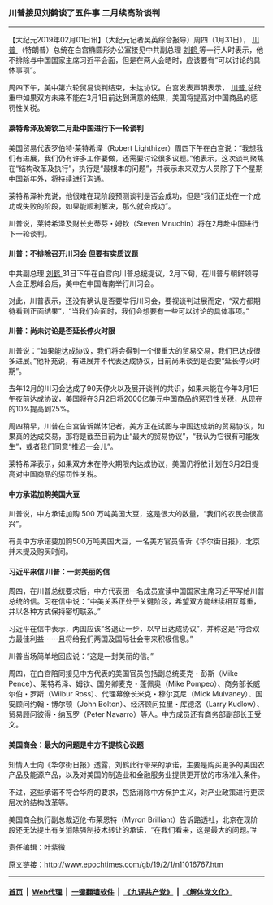 ### 川普接见刘鹤谈了五件事 二月续高阶谈判
------------------------

<p>
 【大纪元2019年02月01日讯】（大纪元记者吴英综合报导）周四（1月31日），
 <a href="http://www.epochtimes.com/gb/tag/%E5%B7%9D%E6%99%AE.html">
  川普
 </a>
 （特朗普）总统在白宫椭圆形办公室接见中共副总理
 <a href="http://www.epochtimes.com/gb/tag/%E5%88%98%E9%B9%A4.html">
  刘鹤
 </a>
 等一行人时表示，他不排除与中国国家主席习近平会面，但是在两人会晤时，应该要有“可以讨论的具体事项”。
</p>
<p>
 周四下午，美中第六轮贸易谈判结束，未达协议。白宫发表声明表示，
 <a href="http://www.epochtimes.com/gb/tag/%E5%B7%9D%E6%99%AE.html">
  川普
 </a>
 总统重申如果双方未来不能在3月1日前达到满意的结果，美国将提高对中国商品的惩罚性关税。
</p>
<h4>
 莱特希泽及姆钦二月赴中国进行下一轮谈判
</h4>
<p>
 美国贸易代表罗伯特‧莱特希泽（Robert Lighthizer）周四下午在白宫说：“我想我们有进展，我们仍有许多工作要做，还需要讨论很多议题。”他表示，这次谈判聚焦在“结构改革及执行”，执行是“最根本的问题”，并表示未来双方人员除了下个星期中国新年外，将持续进行沟通。
</p>
<p>
 莱特希泽补充说，他很难在现阶段预测谈判是否会成功，但是“我们正处在一个成功或失败的阶段，如果能顺利解决，那么就会成功”。
</p>
<p>
 川普说，莱特希泽及财长史蒂芬・姆钦（Steven Mnuchin）将在2月赴中国进行下一轮谈判。
</p>
<h4>
 川普：不排除召开川习会 但要有实质议题
</h4>
<p>
 中共副总理
 <a href="http://www.epochtimes.com/gb/tag/%E5%88%98%E9%B9%A4.html">
  刘鹤
 </a>
 31日下午在白宫向川普总统提议，2月下旬，在川普与朝鲜领导人金正恩峰会后，美中在中国海南举行川习会。
</p>
<p>
 对此，川普表示，还没有确认是否要举行川习会，要视谈判进展而定，“双方都期待看到正面结果”，“当我们会面时，我们会想要有一些可以讨论的具体事项。”
</p>
<h4>
 川普：尚未讨论是否延长停火时限
</h4>
<p>
 川普说：“如果能达成协议，我们将会得到一个很重大的贸易交易，我们已达成很多进展。”他补充说，有进展并不代表达成协议，目前尚未谈到是否要“延长停火时期”。
</p>
<p>
 去年12月的川习会达成了90天停火以及展开谈判的共识，如果未能在今年3月1日午夜前达成协议，美国将在3月2日将2000亿美元中国商品的惩罚性关税，从现在的10%提高到25%。
</p>
<p>
 周四稍早，川普在白宫告诉媒体记者，美方正在试图与中国达成新的贸易协议，如果真的达成交易，那将是截至目前为止“最大的贸易协议”，“我认为它很有可能发生”，或者我们同意“推迟一会儿”。
</p>
<p>
 莱特希泽表示，如果双方未在停火期限内达成协议，美国仍将依计划在3月2日提高对中国商品的惩罚性关税。
</p>
<h4>
 中方承诺加购美国大豆
</h4>
<p>
 川普说，中方承诺加购
 <span lang="EN-US">
  500
 </span>
 万吨美国大豆，这是很大的数量，“我们的农民会很高兴”。
</p>
<p>
 有关中方承诺要加购500万吨美国大豆，一名美方官员告诉《华尔街日报》，北京并未提及购买时间。
</p>
<h4>
 习近平来信 川普：一封美丽的信
</h4>
<p>
 周四，在川普总统要求后，中方代表团一名成员宣读中国国家主席习近平写给川普总统的信。习在信中说：“中美关系正处于关键阶段，希望双方能继续相互尊重，并以各种方式保持密切联系。”
</p>
<p>
 习近平在信中表示，两国应该“各退让一步，以早日达成协议”，并称这是“符合双方最佳利益⋯⋯且将给我们两国及国际社会带来积极信息。”
</p>
<p>
 川普当场简单地回应说：“这是一封美丽的信。”
</p>
<p>
 周四，在白宫陪同接见中方代表的美国官员包括副总统麦克・彭斯（Mike Pence）、莱特希泽、姆钦、国务卿麦克・蓬佩奥（Mike Pompeo）、商务部长威尔伯・罗斯（Wilbur Ross）、代理幕僚长米克・穆尔瓦尼（Mick Mulvaney）、国安顾问约翰・博尔顿（John Bolton）、经济顾问拉里・库德洛（Larry Kudlow）、贸易顾问彼得・纳瓦罗（Peter Navarro）等人。中方成员还有商务部副部长王受文。
</p>
<h4>
 美国商会：最大的问题是中方不提核心议题
</h4>
<p>
 知情人士向《华尔街日报》透露，刘鹤此行带来的承诺，主要是购买更多的美国农产品及能源产品，以及对美国的制造业和金融服务业提供更开放的市场准入条件。
</p>
<p>
 不过，这些承诺不符合华府的要求，包括消除中方保护主义，对产业政策进行更深层次的结构改革等。
</p>
<p>
 美国商会执行副总裁迈伦‧布莱恩特（Myron Brilliant）告诉路透社，北京在现阶段还无法提出有关消除强制技术转让的承诺，“在我们看来，这是最大的问题。”#
</p>
<p>
 责任编辑：叶紫微
</p>

原文链接：http://www.epochtimes.com/gb/19/2/1/n11016767.htm


------------------------
#### [首页](https://github.com/gfw-breaker/banned-news/blob/master/README.md) &nbsp;|&nbsp; [Web代理](https://github.com/labour-camp/helloworld) &nbsp;|&nbsp; [一键翻墙软件](https://github.com/gfw-breaker/nogfw/blob/master/README.md) &nbsp;|&nbsp; [《九评共产党》](https://github.com/gfw-breaker/9ping.md/blob/master/README.md#九评之一评共产党是什么) &nbsp;|&nbsp; [《解体党文化》](https://github.com/gfw-breaker/jtdwh.md/blob/master/README.md#绪论)

